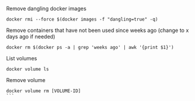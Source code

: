 Remove dangling docker images
```
docker rmi --force $(docker images -f "dangling=true" -q)
```

Remove containers that have not been used since weeks ago (change to x days ago if needed)
```
docker rm $(docker ps -a | grep 'weeks ago' | awk '{print $1}')
```

List volumes
````
docker volume ls
````

Remove volume
````
docker volume rm [VOLUME-ID]
```
